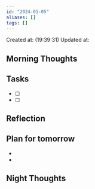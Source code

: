```yaml
---
id: "2024-01-05"
aliases: []
tags: []
---
```


Created at: (19:39:31) Updated at: 
 ## Morning Thoughts 

 ## Tasks 
 - [ ] 
 - [ ] 
 ## Reflection 

 ## Plan for tomorrow 
 *  
 *  
 ## Night Thoughts 

 

